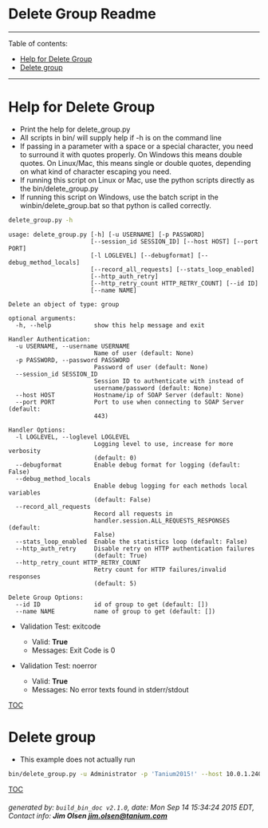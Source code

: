 Delete Group Readme
===========================

---------------------------
<a name='toc'>Table of contents:</a>

  * [Help for Delete Group](#user-content-help-for-delete-group)
  * [Delete group](#user-content-delete-group)

---------------------------

# Help for Delete Group

  * Print the help for delete_group.py
  * All scripts in bin/ will supply help if -h is on the command line
  * If passing in a parameter with a space or a special character, you need to surround it with quotes properly. On Windows this means double quotes. On Linux/Mac, this means single or double quotes, depending on what kind of character escaping you need.
  * If running this script on Linux or Mac, use the python scripts directly as the bin/delete_group.py
  * If running this script on Windows, use the batch script in the winbin/delete_group.bat so that python is called correctly.

```bash
delete_group.py -h
```

```
usage: delete_group.py [-h] [-u USERNAME] [-p PASSWORD]
                       [--session_id SESSION_ID] [--host HOST] [--port PORT]
                       [-l LOGLEVEL] [--debugformat] [--debug_method_locals]
                       [--record_all_requests] [--stats_loop_enabled]
                       [--http_auth_retry]
                       [--http_retry_count HTTP_RETRY_COUNT] [--id ID]
                       [--name NAME]

Delete an object of type: group

optional arguments:
  -h, --help            show this help message and exit

Handler Authentication:
  -u USERNAME, --username USERNAME
                        Name of user (default: None)
  -p PASSWORD, --password PASSWORD
                        Password of user (default: None)
  --session_id SESSION_ID
                        Session ID to authenticate with instead of
                        username/password (default: None)
  --host HOST           Hostname/ip of SOAP Server (default: None)
  --port PORT           Port to use when connecting to SOAP Server (default:
                        443)

Handler Options:
  -l LOGLEVEL, --loglevel LOGLEVEL
                        Logging level to use, increase for more verbosity
                        (default: 0)
  --debugformat         Enable debug format for logging (default: False)
  --debug_method_locals
                        Enable debug logging for each methods local variables
                        (default: False)
  --record_all_requests
                        Record all requests in
                        handler.session.ALL_REQUESTS_RESPONSES (default:
                        False)
  --stats_loop_enabled  Enable the statistics loop (default: False)
  --http_auth_retry     Disable retry on HTTP authentication failures
                        (default: True)
  --http_retry_count HTTP_RETRY_COUNT
                        Retry count for HTTP failures/invalid responses
                        (default: 5)

Delete Group Options:
  --id ID               id of group to get (default: [])
  --name NAME           name of group to get (default: [])
```

  * Validation Test: exitcode
    * Valid: **True**
    * Messages: Exit Code is 0

  * Validation Test: noerror
    * Valid: **True**
    * Messages: No error texts found in stderr/stdout



[TOC](#user-content-toc)


# Delete group

  * This example does not actually run

```bash
bin/delete_group.py -u Administrator -p 'Tanium2015!' --host 10.0.1.240 --port 443 --loglevel 1 --id 123456
```



[TOC](#user-content-toc)


###### generated by: `build_bin_doc v2.1.0`, date: Mon Sep 14 15:34:24 2015 EDT, Contact info: **Jim Olsen <jim.olsen@tanium.com>**